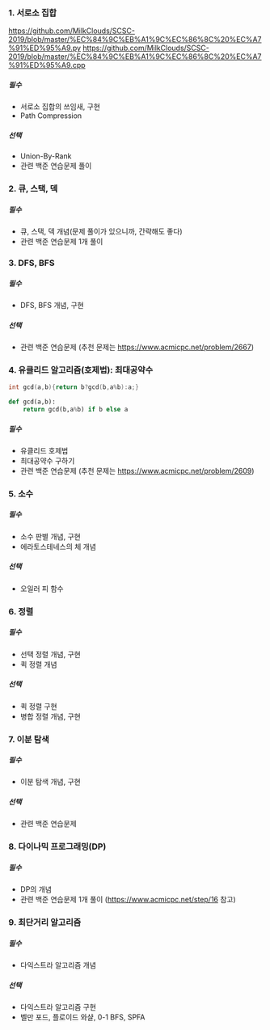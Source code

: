 ### 1. 서로소 집합  
https://github.com/MilkClouds/SCSC-2019/blob/master/%EC%84%9C%EB%A1%9C%EC%86%8C%20%EC%A7%91%ED%95%A9.py
https://github.com/MilkClouds/SCSC-2019/blob/master/%EC%84%9C%EB%A1%9C%EC%86%8C%20%EC%A7%91%ED%95%A9.cpp

##### 필수  
+ 서로소 집합의 쓰임새, 구현  
+ Path Compression

##### 선택
+ Union-By-Rank
+ 관련 백준 연습문제 풀이


### 2. 큐, 스택, 덱

##### 필수
+ 큐, 스택, 덱 개념(문제 풀이가 있으니까, 간략해도 좋다)
+ 관련 백준 연습문제 1개 풀이


### 3. DFS, BFS

##### 필수
+ DFS, BFS 개념, 구현

##### 선택
+ 관련 백준 연습문제 (추천 문제는 https://www.acmicpc.net/problem/2667)


### 4. 유클리드 알고리즘(호제법): 최대공약수
```cpp
int gcd(a,b){return b?gcd(b,a%b):a;}
```
```python
def gcd(a,b):
	return gcd(b,a%b) if b else a
```

##### 필수 
+ 유클리드 호제법
+ 최대공약수 구하기
+ 관련 백준 연습문제 (추천 문제는 https://www.acmicpc.net/problem/2609)

### 5. 소수

##### 필수
+ 소수 판별 개념, 구현
+ 에라토스테네스의 체 개념

##### 선택
+ 오일러 피 함수


### 6. 정렬

##### 필수
+ 선택 정렬 개념, 구현
+ 퀵 정렬 개념

##### 선택
+ 퀵 정렬 구현
+ 병합 정렬 개념, 구현


### 7. 이분 탐색

##### 필수
+ 이분 탐색 개념, 구현

##### 선택
+ 관련 백준 연습문제

### 8. 다이나믹 프로그래밍(DP)

##### 필수
+ DP의 개념
+ 관련 백준 연습문제 1개 풀이 (https://www.acmicpc.net/step/16 참고)


### 9. 최단거리 알고리즘

##### 필수
+ 다익스트라 알고리즘 개념

##### 선택
+ 다익스트라 알고리즘 구현
+ 벨만 포드, 플로이드 와샬, 0-1 BFS, SPFA